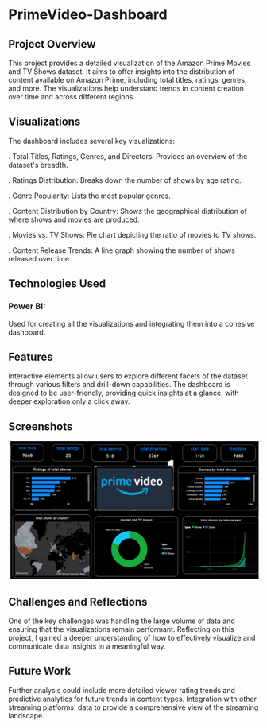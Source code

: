 #                                                                              PrimeVideo-Dashboard

##  Project Overview
This project provides a detailed visualization of the Amazon Prime Movies and TV Shows dataset. It aims to offer insights into the distribution of content available on Amazon Prime, including total titles, ratings, genres, and more. The visualizations help understand trends in content creation over time and across different regions.

## Visualizations
The dashboard includes several key visualizations:

. Total Titles, Ratings, Genres, and Directors: Provides an overview of the dataset's breadth.

. Ratings Distribution: Breaks down the number of shows by age rating.

. Genre Popularity: Lists the most popular genres.

. Content Distribution by Country: Shows the geographical distribution of where shows and movies are produced.

. Movies vs. TV Shows: Pie chart depicting the ratio of movies to TV shows.

. Content Release Trends: A line graph showing the number of shows released over time.

## Technologies Used
### Power BI: 
Used for creating all the visualizations and integrating them into a cohesive dashboard.

## Features
Interactive elements allow users to explore different facets of the dataset through various filters and drill-down capabilities.
The dashboard is designed to be user-friendly, providing quick insights at a glance, with deeper exploration only a click away.

## Screenshots



 ![Prime Video Dashboard](https://github.com/nandutejaswini/PrimeVideo-Dashboard/blob/main/Prime_video_dashboard.png) 

## Challenges and Reflections
One of the key challenges was handling the large volume of data and ensuring that the visualizations remain performant.
Reflecting on this project, I gained a deeper understanding of how to effectively visualize and communicate data insights in a meaningful way.

## Future Work
Further analysis could include more detailed viewer rating trends and predictive analytics for future trends in content types.
Integration with other streaming platforms' data to provide a comprehensive view of the streaming landscape.
